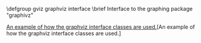 \defgroup gviz graphviz interface
\brief Interface to the graphing package "graphivz"

[An example of how the graphviz interface classes are used.](http://root.cern.ch/root/html/tutorials/graphs/graphstruct.C.html)[An example of how the graphviz interface classes are used.]

